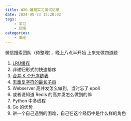 ```yaml
---
title: WXG 暑期实习面试记录
date: 2024-05-23 15:20:02
tags:
    - 学习
    - 后端
categories:
    - 面经
---
```

微信搜索团队（待整理），晚上八点半开始
上来先做四道题
1. [LRU缓存](https://leetcode.cn/problems/lru-cache/description/)
2. 非递归形式的快速排序
3. [合并 K 个升序链表](https://leetcode.cn/problems/vvXgSW/description/)
4. [无重复字符的最长子串](https://leetcode.cn/problems/longest-substring-without-repeating-characters/description/)
5. Webserver 高并发怎么做到，当时忘了 epoll
6. 或者说知道 Redis 的高并发怎么做到的嘛
7. Python 中多线程
8. Go 的优势
9. 讲一个自己遇到的困难，自己在这个经历中是什么样的角色